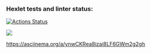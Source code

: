 ### Hexlet tests and linter status:
[![Actions Status](https://github.com/Grosche510/python-project-49/workflows/hexlet-check/badge.svg)](https://github.com/Grosche510/python-project-49/actions)

<a href="https://codeclimate.com/github/Grosche510/python-project-49/maintainability"><img src="https://api.codeclimate.com/v1/badges/3f813a0d5cc6adcbdc56/maintainability" /></a>

https://asciinema.org/a/ynwCKRea8izai8LF6GWm2g2gh
